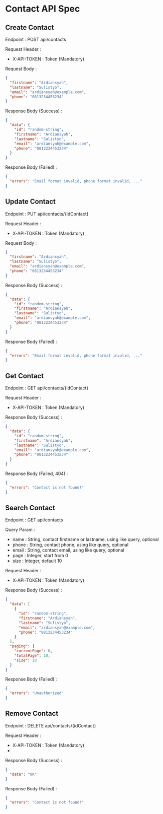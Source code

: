 # Contact API Spec

## Create Contact

Endpoint : POST api/contacts

Request Header :

- X-API-TOKEN : Token (Mandatory)

Request Body :

```json
{
  "firstname": "Ardiansyah",
  "lastname": "Sulistyo",
  "email": "ardiansyah@example.com",
  "phone": "0813234453234"
}
```

Response Body (Success) :

```json
{
  "data": {
    "id": "random-string",
    "firstname": "Ardiansyah",
    "lastname": "Sulistyo",
    "email": "ardiansyah@example.com",
    "phone": "0813234453234"
  }
}
```

Response Body (Failed) :

```json
{
  "errors": "Email format invalid, phone format invalid, ..."
}
```

## Update Contact

Endpoint : PUT api/contacts/{idContact}

Request Header :

- X-API-TOKEN : Token (Mandatory)

Request Body :

```json
{
  "firstname": "Ardiansyah",
  "lastname": "Sulistyo",
  "email": "ardiansyah@example.com",
  "phone": "0813234453234"
}
```

Response Body (Success) :

```json
{
  "data": {
    "id": "random-string",
    "firstname": "Ardiansyah",
    "lastname": "Sulistyo",
    "email": "ardiansyah@example.com",
    "phone": "0813234453234"
  }
}
```

Response Body (Failed) :

```json
{
  "errors": "Email format invalid, phone format invalid, ..."
}
```

## Get Contact

Endpoint : GET api/contacts/{idContact}

Request Header :

- X-API-TOKEN : Token (Mandatory)

Response Body (Success) :

```json
{
  "data": {
    "id": "random-string",
    "firstname": "Ardiansyah",
    "lastname": "Sulistyo",
    "email": "ardiansyah@example.com",
    "phone": "0813234453234"
  }
}
```

Response Body (Failed, 404) :

```json
{
  "errors": "Contact is not found!"
}
```

## Search Contact

Endpoint : GET api/contacts

Query Param :

- name : String, contact firstname or lastname, using like query, optional
- phone : String, contact phone, using like query, optional
- email : String, contact email, using like query, optional
- page : Integer, start from 0
- size : Integer, default 10

Request Header :

- X-API-TOKEN : Token (Mandatory)

Response Body (Success) :

```json
{
  "data": [
    {
      "id": "random-string",
      "firstname": "Ardiansyah",
      "lastname": "Sulistyo",
      "email": "ardiansyah@example.com",
      "phone": "0813234453234"
    }
  ],
  "paging": {
    "currentPage": 0,
    "totalPage": 10,
    "size": 10
  }
}
```

Response Body (Failed) :

```json
{
  "errors": "Unauthorized"
}
```

## Remove Contact

Endpoint : DELETE api/contacts/{idContact}

Request Header :

- X-API-TOKEN : Token (Mandatory)
- 
Response Body (Success) :

```json
{
  "data": "OK"
}
```

Response Body (Failed) :

```json
{
  "errors": "Contact is not found!"
}
```